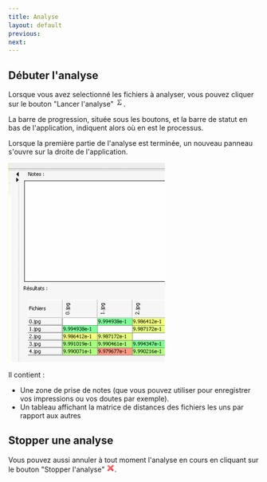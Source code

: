 ```yaml
---
title: Analyse
layout: default
previous:
next:
---
```


Débuter l'analyse
-----------------
Lorsque vous avez selectionné les fichiers à analyser, vous pouvez cliquer sur le bouton "Lancer l'analyse" ![sum](images/buttons/sum.png).

La barre de progression, située sous les boutons, et la barre de statut en bas de l'application, indiquent alors où en est le processus.

Lorsque la première partie de l'analyse est terminée, un nouveau panneau s'ouvre sur la droite de l'application.

![screenshot](images/screenshots/result.png)

Il contient :

* Une zone de prise de notes (que vous pouvez utiliser pour enregistrer vos impressions ou vos doutes par exemple).
* Un tableau affichant la matrice de distances des fichiers les uns par rapport aux autres

Stopper une analyse
-------------------
Vous pouvez aussi annuler à tout moment l'analyse en cours en cliquant sur le bouton "Stopper l'analyse" ![cross](images/buttons/cross.png). 